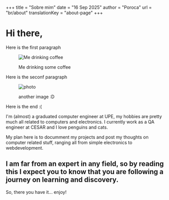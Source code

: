 +++
title = "Sobre mim"
date = "16 Sep 2025"
author = "Poroca"
url = "br/about"
translationKey = "about-page"
+++

# Hi there, 

Here is the first paragraph
<figure>
    <img src="/img/eu.jpg" alt="Me drinking coffee">
    <figcaption>
        <p>Me drinking some coffee</p>
    </figcaption>
</figure>

Here is the seconf paragraph
<figure>
    <img src="/img/notme.jpg" alt="photo">
    <figcaption>
        <p>another image :D</p>
    </figcaption>
</figure>


Here is the end :(

I'm (almost) a graduated computer engineer at UPE, my hobbies are pretty much all related to computers and electronics. I currently work as a QA engineer at CESAR and I love penguins and cats.

My plan here is to documment my projects and post my thoughts on computer related stuff, ranging all from simple electronics to webdevelopment.
## I am far from an expert in any field, so by reading this I expect you to know that you are following a journey on learning and discovery.


So, there you have it... enjoy!
